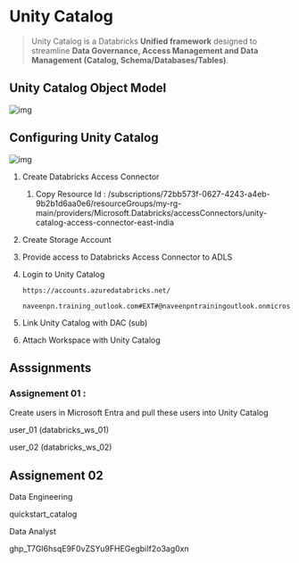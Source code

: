 # Unity Catalog

> Unity Catalog is a Databricks **Unified framework**  designed to streamline **Data Governance, Access Management and Data Management (Catalog, Schema/Databases/Tables)**.

## Unity Catalog Object Model

![img](https://lh7-rt.googleusercontent.com/docsz/AD_4nXcUx6Bsb5imDZtE12ESzfYnShIAKgl4Ayovj6yoCeIIpbydEqV53bNxOo9zNsSDBaClgnE1xfTTzzdr_eVVDZoa5NvvonZoENlhPNOWoONh1jsiYZKli9ezTvAHsamVWKEBZRpQFTHbFYyFujgKVSS_WIj1?key=s_qMtqfg41hsjV15X24XGw)

## Configuring Unity Catalog

![img](https://lh7-rt.googleusercontent.com/docsz/AD_4nXeKN_fOWybDVyZoffgq0ERvWe349z_ETz5Hu_3rQlbyp1Msc7xRRQThb2tYctcPgbEVIYkHnkyQMiSj7QunrKzMimCIzWQskR9Tc7z5kwMy7_3Z8Dp4yblBzi8Uvhz8BlpVdBIxqzlHPW8__QsHIdWLA_Y?key=iw1hJU9zgLp8PUOUKxRdyQ)



1. Create Databricks Access Connector

   1. Copy Resource Id : /subscriptions/72bb573f-0627-4243-a4eb-9b2b1d6aa0e6/resourceGroups/my-rg-main/providers/Microsoft.Databricks/accessConnectors/unity-catalog-access-connector-east-india

2. Create Storage Account

3. Provide access to Databricks Access Connector to ADLS

4. Login to Unity Catalog

   ```
   https://accounts.azuredatabricks.net/
   
   naveenpn.training_outlook.com#EXT#@naveenpntrainingoutlook.onmicrosoft.com
   
   ```

   

5. Link Unity Catalog with DAC (sub)

6. Attach Workspace with Unity Catalog



## Asssignments

### Assignement 01 :

Create users in Microsoft Entra and pull these users into Unity Catalog

user_01 (databricks_ws_01)



user_02 (databricks_ws_02)



## Assignement 02



Data Engineering

quickstart_catalog



Data Analyst



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

















